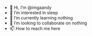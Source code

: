 - 👋 Hi, I’m @imgaandy
- 👀 I’m interested in sleep
- 🌱 I’m currently learning nothing
- 💞️ I’m looking to collaborate on nothing
- 📫 How to reach me here

<!---
imgaandy/imgaandy is a ✨ special ✨ repository because its `README.md` (this file) appears on your GitHub profile.
You can click the Preview link to take a look at your changes.
--->
